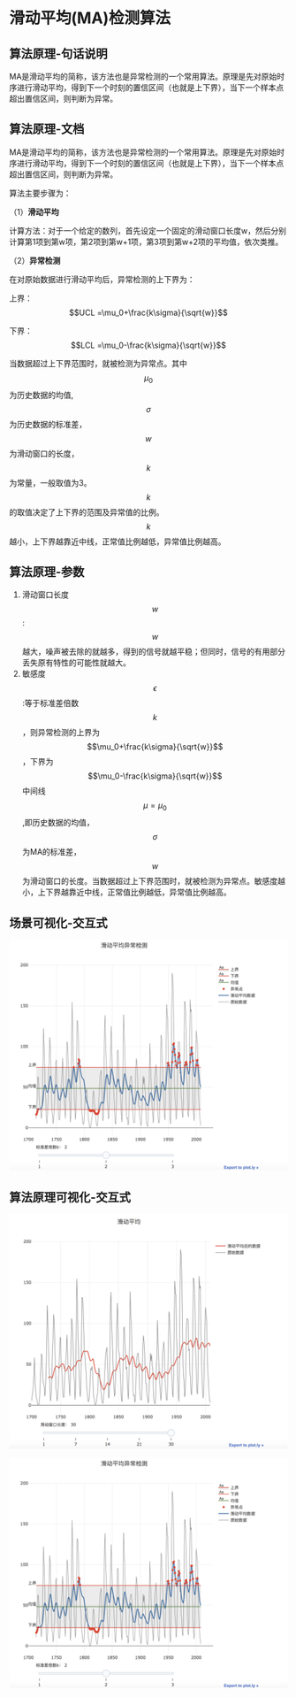 
# 滑动平均(MA)检测算法

##  算法原理-句话说明

MA是滑动平均的简称，该方法也是异常检测的一个常用算法。原理是先对原始时序进行滑动平均，得到下一个时刻的置信区间（也就是上下界），当下一个样本点超出置信区间，则判断为异常。


## 算法原理-文档


MA是滑动平均的简称，该方法也是异常检测的一个常用算法。原理是先对原始时序进行滑动平均，得到下一个时刻的置信区间（也就是上下界），当下一个样本点超出置信区间，则判断为异常。

算法主要步骤为：

（1）**滑动平均**

计算方法：对于一个给定的数列，首先设定一个固定的滑动窗口长度w，然后分别计算第1项到第w项，第2项到第w+1项，第3项到第w+2项的平均值，依次类推。

（2）**异常检测**

在对原始数据进行滑动平均后，异常检测的上下界为：

上界：$$UCL =\mu_0+\frac{k\sigma}{\sqrt{w}}$$

下界：$$LCL =\mu_0-\frac{k\sigma}{\sqrt{w}}$$

当数据超过上下界范围时，就被检测为异常点。其中$$\mu_0$$为历史数据的均值,$$\sigma$$为历史数据的标准差，$$w$$为滑动窗口的长度，$$k$$为常量，一般取值为3。$$k$$的取值决定了上下界的范围及异常值的比例。$$k$$越小，上下界越靠近中线，正常值比例越低，异常值比例越高。


## 算法原理-参数

1. 滑动窗口长度$$w$$:$$w$$越大，噪声被去除的就越多，得到的信号就越平稳；但同时，信号的有用部分丢失原有特性的可能性就越大。
2. 敏感度$$\epsilon$$:等于标准差倍数$$k$$，则异常检测的上界为$$\mu_0+\frac{k\sigma}{\sqrt{w}}$$，下界为$$\mu_0-\frac{k\sigma}{\sqrt{w}}$$中间线$$\mu=\mu_0$$,即历史数据的均值，$$\sigma$$为MA的标准差，$$w$$为滑动窗口的长度。当数据超过上下界范围时，就被检测为异常点。敏感度越小，上下界越靠近中线，正常值比例越低，异常值比例越高。


## 场景可视化-交互式
![滑动平均异常检测](../_image/滑动平均异常检测.png)


## 算法原理可视化-交互式

![MA](../_image/MA.png)

![滑动平均异常检测](../_image/滑动平均异常检测.png)



